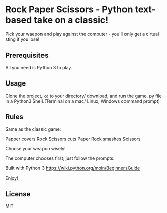 #  Rock Paper Scissors - Python text-based take on a classic!

Pick your waepon and play against the computer -  you'll only get a cirtual sting if you lose!

## Prerequisites

All you need is Python 3 to play. 

## Usage
Clone the project, <code>cd</code> to your directory/ download, and run the game. py file in a Python3 Shell.(Terminal on a mac/ Linux, Windows command prompt) 

## Rules
Same as the classic game:

Papper covers Rock   Scissors cuts Paper   Rock smashes Scissors 

Choose your weapon wisely!

The computer chooses first; just follow the prompts. 

Built with Python 3 https://wiki.python.org/moin/BeginnersGuide

Enjoy!

## License
MIT
